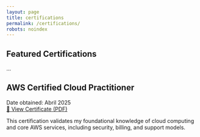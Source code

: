```yaml
---
layout: page
title: certifications
permalink: /certifications/
robots: noindex
---
```


## Featured Certifications
...


## AWS Certified Cloud Practitioner

Date obtained: Abril 2025  
[🔗 View Certificate (PDF)](https://github.com/Deuche-IT/Muhlenberg/raw/main/assets/certifications/AWS%20Certified%20Cloud%20Practitioner.pdf)

This certification validates my foundational knowledge of cloud computing and core AWS services, including security, billing, and support models.
